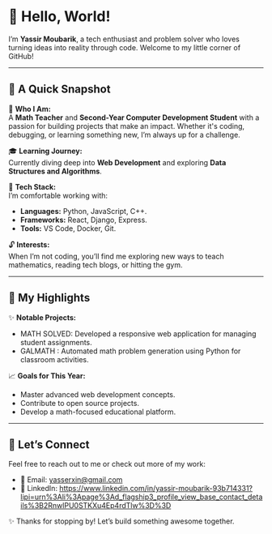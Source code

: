 # 👋 Hello, World!  

I’m **Yassir Moubarik**, a tech enthusiast and problem solver who loves turning ideas into reality through code. Welcome to my little corner of GitHub!  

---

## 🚀 A Quick Snapshot  

🌟 **Who I Am:**  
A **Math Teacher** and **Second-Year Computer Development Student** with a passion for building projects that make an impact. Whether it's coding, debugging, or learning something new, I’m always up for a challenge.  

🎓 **Learning Journey:**  
Currently diving deep into **Web Development** and exploring **Data Structures and Algorithms**.  

🔧 **Tech Stack:**  
I’m comfortable working with:  
- **Languages:** Python, JavaScript, C++.  
- **Frameworks:** React, Django, Express.  
- **Tools:** VS Code, Docker, Git.  

🔓 **Interests:**  
When I’m not coding, you’ll find me exploring new ways to teach mathematics, reading tech blogs, or hitting the gym.  

---

## 🌟 My Highlights  

✨ **Notable Projects:**  
- MATH SOLVED: Developed a responsive web application for managing student assignments.  
- GALMATH : Automated math problem generation using Python for classroom activities.  

📈 **Goals for This Year:**  
- Master advanced web development concepts.  
- Contribute to open source projects.  
- Develop a math-focused educational platform.  

---

## 📩 Let’s Connect  

Feel free to reach out to me or check out more of my work:  
- 📨 Email: yasserxin@gmail.com  
- 🔗 LinkedIn: https://www.linkedin.com/in/yassir-moubarik-93b714331?lipi=urn%3Ali%3Apage%3Ad_flagship3_profile_view_base_contact_details%3B2RnwlPU0STKXu4Ep4rdTlw%3D%3D

✨ Thanks for stopping by! Let’s build something awesome together.  
